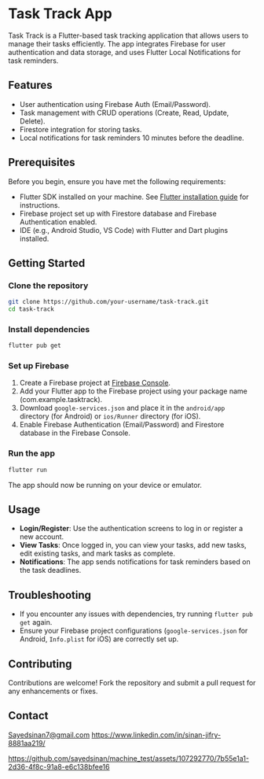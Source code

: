 
# Task Track App

Task Track is a Flutter-based task tracking application that allows users to manage their tasks efficiently. The app integrates Firebase for user authentication and data storage, and uses Flutter Local Notifications for task reminders.

## Features

- User authentication using Firebase Auth (Email/Password).
- Task management with CRUD operations (Create, Read, Update, Delete).
- Firestore integration for storing tasks.
- Local notifications for task reminders 10 minutes before the deadline.

## Prerequisites

Before you begin, ensure you have met the following requirements:

- Flutter SDK installed on your machine. See [Flutter installation guide](https://flutter.dev/docs/get-started/install) for instructions.
- Firebase project set up with Firestore database and Firebase Authentication enabled.
- IDE (e.g., Android Studio, VS Code) with Flutter and Dart plugins installed.

## Getting Started

### Clone the repository

```bash
git clone https://github.com/your-username/task-track.git
cd task-track
```

### Install dependencies

```bash
flutter pub get
```

### Set up Firebase

1. Create a Firebase project at [Firebase Console](https://console.firebase.google.com/).
2. Add your Flutter app to the Firebase project using your package name (com.example.tasktrack).
3. Download `google-services.json` and place it in the `android/app` directory (for Android) or `ios/Runner` directory (for iOS).
4. Enable Firebase Authentication (Email/Password) and Firestore database in the Firebase Console.

### Run the app

```bash
flutter run
```

The app should now be running on your device or emulator.

## Usage

- **Login/Register**: Use the authentication screens to log in or register a new account.
- **View Tasks**: Once logged in, you can view your tasks, add new tasks, edit existing tasks, and mark tasks as complete.
- **Notifications**: The app sends notifications for task reminders based on the task deadlines.

## Troubleshooting

- If you encounter any issues with dependencies, try running `flutter pub get` again.
- Ensure your Firebase project configurations (`google-services.json` for Android, `Info.plist` for iOS) are correctly set up.

## Contributing

Contributions are welcome! Fork the repository and submit a pull request for any enhancements or fixes.



## Contact

Sayedsinan7@gmail.com
https://www.linkedin.com/in/sinan-jifry-8881aa219/


https://github.com/sayedsinan/machine_test/assets/107292770/7b55e1a1-2d36-4f8c-91a8-e6c138bfee16











